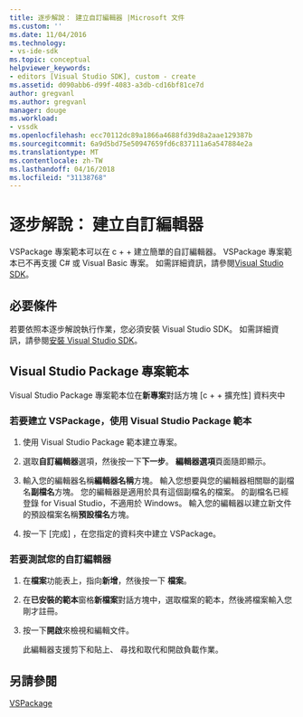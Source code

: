 ```yaml
---
title: 逐步解說： 建立自訂編輯器 |Microsoft 文件
ms.custom: ''
ms.date: 11/04/2016
ms.technology:
- vs-ide-sdk
ms.topic: conceptual
helpviewer_keywords:
- editors [Visual Studio SDK], custom - create
ms.assetid: d090abb6-d99f-4083-a3db-cd16bf81ce7d
author: gregvanl
ms.author: gregvanl
manager: douge
ms.workload:
- vssdk
ms.openlocfilehash: ecc70112dc89a1866a4688fd39d8a2aae129387b
ms.sourcegitcommit: 6a9d5bd75e50947659fd6c837111a6a547884e2a
ms.translationtype: MT
ms.contentlocale: zh-TW
ms.lasthandoff: 04/16/2018
ms.locfileid: "31138768"
---
```

# <a name="walkthrough-creating-a-custom-editor"></a>逐步解說： 建立自訂編輯器
VSPackage 專案範本可以在 c + + 建立簡單的自訂編輯器。  VSPackage 專案範本已不再支援 C# 或 Visual Basic 專案。 如需詳細資訊，請參閱[Visual Studio SDK](../extensibility/visual-studio-sdk.md)。  
  
## <a name="prerequisites"></a>必要條件  
 若要依照本逐步解說執行作業，您必須安裝 Visual Studio SDK。 如需詳細資訊，請參閱[安裝 Visual Studio SDK](../extensibility/installing-the-visual-studio-sdk.md)。  
  
## <a name="the-visual-studio-package-project-template"></a>Visual Studio Package 專案範本  
 Visual Studio Package 專案範本位在**新專案**對話方塊 [c + + 擴充性] 資料夾中  
  
### <a name="to-create-a-vspackage-using-the-visual-studio-package-template"></a>若要建立 VSPackage，使用 Visual Studio Package 範本  
  
1.  使用 Visual Studio Package 範本建立專案。  
  
2.  選取**自訂編輯器**選項，然後按一下**下一步**。 **編輯器選項**頁面隨即顯示。  
  
3.  輸入您的編輯器名稱**編輯器名稱**方塊。 輸入您想要與您的編輯器相關聯的副檔名**副檔名**方塊。 您的編輯器是適用於具有這個副檔名的檔案。 的副檔名已經登錄 for Visual Studio，不適用於 Windows。 輸入您的編輯器以建立新文件的預設檔案名稱**預設檔名**方塊。  
  
4.  按一下 [完成]  ，在您指定的資料夾中建立 VSPackage。  
  
### <a name="to-test-your-custom-editor"></a>若要測試您的自訂編輯器  
  
1.  在**檔案**功能表上，指向**新增**，然後按一下 **檔案**。  
  
2.  在**已安裝的範本**窗格**新檔案**對話方塊中，選取檔案的範本，然後將檔案輸入您剛才註冊。  
  
3.  按一下**開啟**來檢視和編輯文件。  
  
     此編輯器支援剪下和貼上、 尋找和取代和開啟負載作業。  
  
## <a name="see-also"></a>另請參閱  
 [VSPackage](../extensibility/internals/vspackages.md)